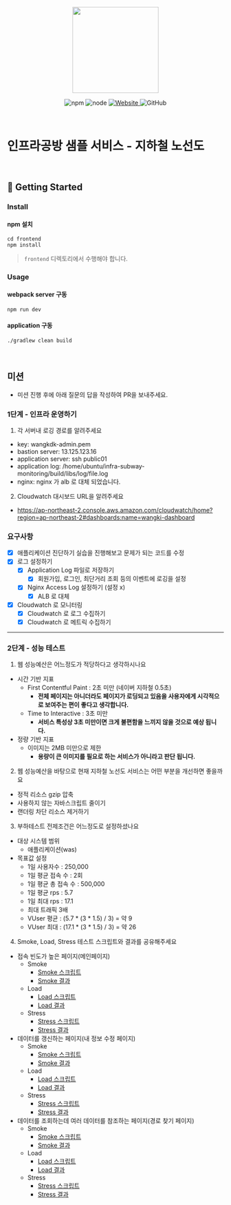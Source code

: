 <p align="center">
    <img width="200px;" src="https://raw.githubusercontent.com/woowacourse/atdd-subway-admin-frontend/master/images/main_logo.png"/>
</p>
<p align="center">
  <img alt="npm" src="https://img.shields.io/badge/npm-%3E%3D%205.5.0-blue">
  <img alt="node" src="https://img.shields.io/badge/node-%3E%3D%209.3.0-blue">
  <a href="https://edu.nextstep.camp/c/R89PYi5H" alt="nextstep atdd">
    <img alt="Website" src="https://img.shields.io/website?url=https%3A%2F%2Fedu.nextstep.camp%2Fc%2FR89PYi5H">
  </a>
  <img alt="GitHub" src="https://img.shields.io/github/license/next-step/atdd-subway-service">
</p>

<br>

# 인프라공방 샘플 서비스 - 지하철 노선도

<br>

## 🚀 Getting Started

### Install

#### npm 설치

```
cd frontend
npm install
```

> `frontend` 디렉토리에서 수행해야 합니다.

### Usage

#### webpack server 구동

```
npm run dev
```

#### application 구동

```
./gradlew clean build
```

<br>

## 미션

* 미션 진행 후에 아래 질문의 답을 작성하여 PR을 보내주세요.

### 1단계 - 인프라 운영하기

1. 각 서버내 로깅 경로를 알려주세요

- key: wangkdk-admin.pem
- bastion server: 13.125.123.16
- application server: ssh public01
- application log: /home/ubuntu/infra-subway-monitoring/build/libs/log/file.log
- nginx: nginx 가 alb 로 대체 되었습니다.

2. Cloudwatch 대시보드 URL을 알려주세요

- https://ap-northeast-2.console.aws.amazon.com/cloudwatch/home?region=ap-northeast-2#dashboards:name=wangki-dashboard

### 요구사항

- [x] 애플리케이션 진단하기 실습을 진행해보고 문제가 되는 코드를 수정
- [x] 로그 설정하기
    - [x] Application Log 파일로 저장하기
        - [x] 회원가입, 로그인, 최단거리 조회 등의 이벤트에 로깅을 설정
    - [x] Nginx Access Log 설정하기 (설정 x)
        - [x] ALB 로 대체
- [x] Cloudwatch 로 모니터링
    - [x] Cloudwatch 로 로그 수집하기
    - [x] Cloudwatch 로 메트릭 수집하기

---

### 2단계 - 성능 테스트

1. 웹 성능예산은 어느정도가 적당하다고 생각하시나요

- 시간 기반 지표
    - First Contentful Paint : 2초 미만 (네이버 지하철 0.5초)
        - **전체 페이지는 아니더라도 페이지가 로딩되고 있음을 사용자에게 시각적으로 보여주는 편이 좋다고 생각합니다.**
    - Time to Interactive : 3초 미만
        - **서비스 특성상 3초 미만이면 크게 불편함을 느끼지 않을 것으로 예상 됩니다.**
- 정량 기반 지표
    - 이미지는 2MB 미만으로 제한
        - **용량이 큰 이미지를 필요로 하는 서비스가 아니라고 판단 됩니다.**

2. 웹 성능예산을 바탕으로 현재 지하철 노선도 서비스는 어떤 부분을 개선하면 좋을까요

- 정적 리소스 gzip 압축
- 사용하지 않는 자바스크립트 줄이기
- 랜더링 차단 리소스 제거하기

3. 부하테스트 전제조건은 어느정도로 설정하셨나요

- 대상 시스템 범위
    - 애플리케이션(was)
- 목표값 설정
    - 1일 사용자수 : 250,000
    - 1일 평균 접속 수 : 2회
    - 1일 평균 총 접속 수 : 500,000
    - 1일 평균 rps : 5.7
    - 1일 최대 rps : 17.1
    - 최대 트래픽 3배
    - VUser 평균 : (5.7 * (3 * 1.5) / 3) = 약 9
    - VUser 최대 : (17.1 * (3 * 1.5) / 3) = 약 26

4. Smoke, Load, Stress 테스트 스크립트와 결과를 공유해주세요

- 접속 빈도가 높은 페이지(메인페이지)
    - Smoke
        - [Smoke 스크립트](/k6/frequency/smoke.js)
        - [Smoke 결과](/k6/frequency/smoke.log)
    - Load
        - [Load 스크립트](/k6/frequency/load.js)
        - [Load 결과](/k6/frequency/load.log)
    - Stress
        - [Stress 스크립트](/k6/frequency/stress.js)
        - [Stress 결과](/k6/frequency/stress.log)
- 데이터를 갱신하는 페이지(내 정보 수정 페이지)
    - Smoke
        - [Smoke 스크립트](/k6/update/smoke.js)
        - [Smoke 결과](/k6/update/smoke.log)
    - Load
        - [Load 스크립트](/k6/update/load.js)
        - [Load 결과](/k6/update/load.log)
    - Stress
        - [Stress 스크립트](/k6/update/stress.js)
        - [Stress 결과](/k6/update/stress.log)
- 데이터를 조회하는데 여러 데이터를 참조하는 페이지(경로 찾기 페이지)
    - Smoke
        - [Smoke 스크립트](/k6/complex/smoke.js)
        - [Smoke 결과](/k6/complex/smoke.log)
    - Load
        - [Load 스크립트](/k6/complex/load.js)
        - [Load 결과](/k6/complex/load.log)
    - Stress
        - [Stress 스크립트](/k6/complex/stress.js)
        - [Stress 결과](/k6/complex/stress.log)
